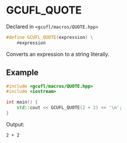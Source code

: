 # GCUFL_QUOTE
Declared in `<gcufl/macros/QUOTE.hpp>`
```cpp
#define GCUFL_QUOTE(expression) \
	#expression
```
Converts an expression to a string literally.
## Example
```cpp
#include <gcufl/macros/QUOTE.hpp>
#include <iostream>

int main() {
	std::cout << GCUFL_QUOTE(2 + 2) << '\n';
}
```
Output:
```
2 + 2
```
